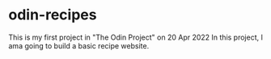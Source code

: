 # odin-recipes
This is my first project in "The Odin Project" on 20 Apr 2022
In this project, I ama going to build a basic recipe website.
